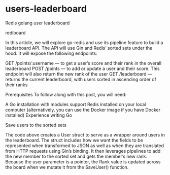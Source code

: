 # users-leaderboard

Redis golang user leaderboard

rediboard


In this article, we will explore go-redis and use its pipeline feature to build a leaderboard API. The API will use Gin and Redis’ sorted sets under the hood. It will expose the following endpoints:

GET /points/:username — to get a user’s score and their rank in the overall leaderboard
POST /points — to add or update a user and their score. This endpoint will also return the new rank of the user
GET /leaderboard — returns the current leaderboard, with users sorted in ascending order of their ranks


Prerequisites
To follow along with this post, you will need:

A Go installation with modules support
Redis installed on your local computer (alternatively, you can use the Docker image if you have Docker installed)
Experience writing Go

Save users to the sorted sets

The code above creates a User struct to serve as a wrapper around users in the leaderboard. The struct includes how we want the fields to be represented when transformed to JSON as well as when they are translated from HTTP requests using Gin’s binding. It then leverages pipelines to add the new member to the sorted set and gets the member’s new rank. Because the user parameter is a pointer, the Rank value is updated across the board when we mutate it from the SaveUser() function.